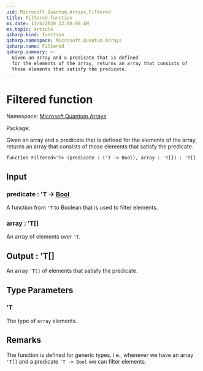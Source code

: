 ```yaml
---
uid: Microsoft.Quantum.Arrays.Filtered
title: Filtered function
ms.date: 11/6/2020 12:00:00 AM
ms.topic: article
qsharp.kind: function
qsharp.namespace: Microsoft.Quantum.Arrays
qsharp.name: Filtered
qsharp.summary: >-
  Given an array and a predicate that is defined
  for the elements of the array, returns an array that consists of
  those elements that satisfy the predicate.
---
```


# Filtered function

Namespace: [Microsoft.Quantum.Arrays](xref:Microsoft.Quantum.Arrays)

Package: [](https://nuget.org/packages/)


Given an array and a predicate that is definedfor the elements of the array, returns an array that consists ofthose elements that satisfy the predicate.

```qsharp
function Filtered<'T> (predicate : ('T -> Bool), array : 'T[]) : 'T[]
```


## Input

### predicate : 'T -> [Bool](xref:microsoft.quantum.lang-ref.bool)

A function from `'T` to Boolean that is used to filter elements.


### array : 'T[]

An array of elements over `'T`.



## Output : 'T[]

An array `'T[]` of elements that satisfy the predicate.

## Type Parameters

### 'T

The type of `array` elements.

## Remarks

The function is defined for generic types, i.e., whenever we havean array `'T[]` and a predicate `'T -> Bool` we can filter elements.